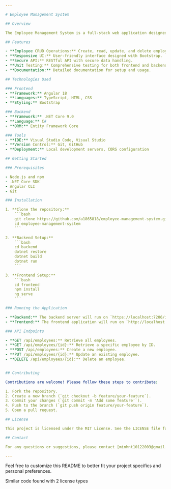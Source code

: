 ```yaml
---

# Employee Management System

## Overview

The Employee Management System is a full-stack web application designed to manage employee data efficiently. This project leverages Angular for the frontend and .NET Core for the backend, providing a robust and scalable solution for employee management.

## Features

- **Employee CRUD Operations:** Create, read, update, and delete employee records.
- **Responsive UI:** User-friendly interface designed with Bootstrap.
- **Secure API:** RESTful API with secure data handling.
- **Unit Testing:** Comprehensive testing for both frontend and backend.
- **Documentation:** Detailed documentation for setup and usage.

## Technologies Used

### Frontend
- **Framework:** Angular 18
- **Languages:** TypeScript, HTML, CSS
- **Styling:** Bootstrap

### Backend
- **Framework:** .NET Core 9.0
- **Language:** C#
- **ORM:** Entity Framework Core

### Tools
- **IDE:** Visual Studio Code, Visual Studio
- **Version Control:** Git, GitHub
- **Deployment:** Local development servers, CORS configuration

## Getting Started

### Prerequisites

- Node.js and npm
- .NET Core SDK
- Angular CLI
- Git

### Installation

1. **Clone the repository:**
    ```bash
    git clone https://github.com/a1865818/employee-management-system.git
    cd employee-management-system
    ```

2. **Backend Setup:**
    ```bash
    cd backend
    dotnet restore
    dotnet build
    dotnet run
    ```

3. **Frontend Setup:**
    ```bash
    cd frontend
    npm install
    ng serve
    ```

### Running the Application

- **Backend:** The backend server will run on `https://localhost:7206/index.html`.
- **Frontend:** The frontend application will run on `http://localhost:4200`.

### API Endpoints

- **GET /api/employees:** Retrieve all employees.
- **GET /api/employees/{id}:** Retrieve a specific employee by ID.
- **POST /api/employees:** Create a new employee.
- **PUT /api/employees/{id}:** Update an existing employee.
- **DELETE /api/employees/{id}:** Delete an employee.


## Contributing

Contributions are welcome! Please follow these steps to contribute:

1. Fork the repository.
2. Create a new branch (`git checkout -b feature/your-feature`).
3. Commit your changes (`git commit -m 'Add some feature'`).
4. Push to the branch (`git push origin feature/your-feature`).
5. Open a pull request.

## License

This project is licensed under the MIT License. See the LICENSE file for details.

## Contact

For any questions or suggestions, please contact [minhnt10122003@gmail.com](mailto:minhnt10122003@gmail.com).

---
```


Feel free to customize this README to better fit your project specifics and personal preferences.

Similar code found with 2 license types
